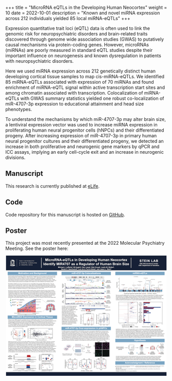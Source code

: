 +++
title = "MicroRNA eQTLs in the Developing Human Neocortex"
weight = 10
date = 2022-10-01
description = "Known and novel miRNA expression across 212 individuals yielded 85 local miRNA-eQTLs"
+++

Expression quantitative trait loci (eQTL) data is often used to link the genomic risk for neuropsychiatric disorders and brain-related traits discovered through genome wide association studies (GWAS) to putatively causal mechanisms via protein-coding genes. However, microRNAs (miRNAs) are poorly measured in standard eQTL studies despite their important influence on neurogenesis and known dysregulation in patients with neuropsychiatric disorders.  

Here we used miRNA expression across 212 genetically distinct human developing cortical tissue samples to map cis-miRNA-eQTLs. We identified 85 miRNA-eQTLs associated with expression of 70 miRNAs and found enrichment of miRNA-eQTL signal within active transcription start sites and among chromatin associated with transcription. Colocalization of miRNA-eQTLs with GWAS summary statistics yielded one robust co-localization of miR-4707-3p expression to educational attainment and head size phenotypes.  

To understand the mechanisms by which miR-4707-3p may alter brain size, a lentiviral expression vector was used to increase miRNA expression in proliferating human neural progenitor cells (hNPCs) and their differentiated progeny. After increasing expression of miR-4707-3p in primary human neural progenitor cultures and their differentiated progeny, we detected an increase in both proliferative and neurogenic gene markers by qPCR and ICC assays, implying an early cell-cycle exit and an increase in neurogenic divisions.  

## Manuscript

This research is currently published at <a href="https://doi.org/10.7554/eLife.79488" target="_blank">eLife</a>.  

## Code

Code repository for this manuscript is hosted on <a href="https://github.com/mikelaff/mirna-eqtl-manuscript" target="_blank">GitHub</a>.  

## Poster

This project was most recently presented at the 2022 Molecular Psychiatry Meeting. See the poster here:  

<p align="center">
  <a href="/posters/2022_MPA_Conference.png" target="_blank"><img src="/images/mirna-eqtl/poster_thumbnail.png" alt="2022 MPA Poster" width="500"/></a>
</p>
